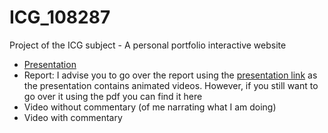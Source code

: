 # ICG_108287
Project of the ICG subject - A personal portfolio interactive website

- [Presentation](https://www.canva.com/design/DAGFtOHNweU/s129SFv8NwlrQOZuir_h-g/edit?utm_content=DAGFtOHNweU&utm_campaign=designshare&utm_medium=link2&utm_source=sharebutton) 
- Report: I advise you to go over the report using the [presentation link](https://www.canva.com/design/DAGFtOHNweU/s129SFv8NwlrQOZuir_h-g/edit?utm_content=DAGFtOHNweU&utm_campaign=designshare&utm_medium=link2&utm_source=sharebutton) as the presentation contains animated videos. However, if you still want to go over it using the pdf you can find it here
- Video without commentary (of me narrating what I am doing)
- Video with commentary
